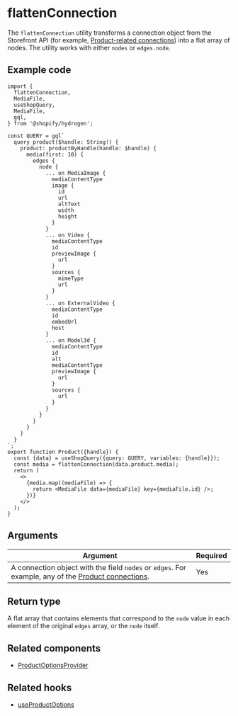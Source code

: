 # flattenConnection


The `flattenConnection` utility transforms a connection object from the Storefront API (for example, [Product-related connections](https://shopify.dev/api/storefront/reference/products/product)) into a flat array of nodes. The utility works with either `nodes` or `edges.node`.

## Example code

```tsx
import {
  flattenConnection,
  MediaFile,
  useShopQuery,
  MediaFile,
  gql,
} from '@shopify/hydrogen';

const QUERY = gql`
  query product($handle: String!) {
    product: productByHandle(handle: $handle) {
      media(first: 10) {
        edges {
          node {
            ... on MediaImage {
              mediaContentType
              image {
                id
                url
                altText
                width
                height
              }
            }
            ... on Video {
              mediaContentType
              id
              previewImage {
                url
              }
              sources {
                mimeType
                url
              }
            }
            ... on ExternalVideo {
              mediaContentType
              id
              embedUrl
              host
            }
            ... on Model3d {
              mediaContentType
              id
              alt
              mediaContentType
              previewImage {
                url
              }
              sources {
                url
              }
            }
          }
        }
      }
    }
  }
`;
export function Product({handle}) {
  const {data} = useShopQuery({query: QUERY, variables: {handle}});
  const media = flattenConnection(data.product.media);
  return (
    <>
      {media.map((mediaFile) => {
        return <MediaFile data={mediaFile} key={mediaFile.id} />;
      })}
    </>
  );
}
```

## Arguments

| Argument                                                                                                                                          | Required |
| ------------------------------------------------------------------------------------------------------------------------------------------------- | -------- |
| A connection object with the field `nodes` or `edges`. For example, any of the [Product connections](/api/storefront/reference/products/product). | Yes      |

## Return type

A flat array that contains elements that correspond to the `node` value in each element of the original `edges` array, or the `node` itself.

## Related components

- [ProductOptionsProvider](/docs/components/product-variant/productoptionsprovider/)

## Related hooks

- [useProductOptions](/docs/hooks/product-variant/useproductoptions/)
